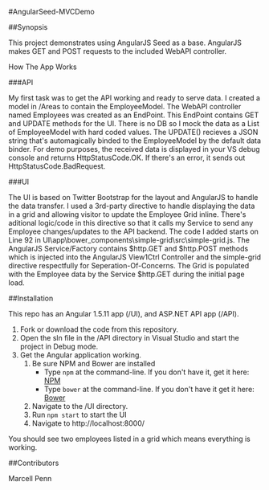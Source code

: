#AngularSeed-MVCDemo

##Synopsis

This project demonstrates using AngularJS Seed as a base. AngularJS makes GET and POST requests to the included WebAPI controller.

How The App Works

###API

My first task was to get the API working and ready to serve data. I created a model in /Areas to contain the EmployeeModel. The WebAPI controller named Employees was created as an EndPoint. This EndPoint contains GET and UPDATE methods for the UI. There is no DB so I mock the data as a List of EmployeeModel with hard coded values. The UPDATE() recieves a JSON string that's automagically binded to the EmployeeModel by the default data binder. For demo purposes, the received data is displayed in your VS debug console and returns HttpStatusCode.OK. If there's an error, it sends out HttpStatusCode.BadRequest.

###UI

The UI is based on Twitter Bootstrap for the layout and AngularJS to handle the data transfer. I used a 3rd-party directive to handle displaying the data in a grid and allowing visitor to update the Employee Grid inline. There's aditional logic/code in this directive so that it calls my Service to send any Employee changes/updates to the API backend. The code I added starts on Line 92 in UI\app\bower_components\simple-grid\src\simple-grid.js. The AngularJS Service/Factory contains $http.GET and $http.POST methods which is injected into the AngularJS View1Ctrl Controller and the simple-grid directive respectfully for Seperation-Of-Concerns. The Grid is populated with the Employee data by the Service $http.GET during the initial page load.

##Installation

This repo has an Angular 1.5.11 app (/UI), and ASP.NET API app (/API).

1. Fork or download the code from this repository.
1. Open the sln file in the /API directory in Visual Studio and start the project in Debug mode.
1. Get the Angular application working.
    1. Be sure NPM and Bower are installed
        * Type `npm` at the command-line. If you don't have it, get it here: [NPM](https://www.npmjs.org/)
        * Type `bower` at the command-line. If you don't have it get it here: [Bower](http://bower.io/)
    1. Navigate to the /UI directory.    
    1. Run `npm start` to start the UI 
    1. Navigate to http://localhost:8000/

You should see two employees listed in a grid which means everything is working.

##Contributors

Marcell Penn

